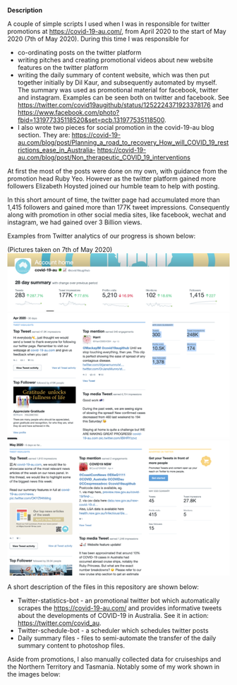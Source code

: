 
__Description__

A couple of simple scripts I used when I was in responsible for twitter promotions at https://covid-19-au.com/, from April 2020 to the start of May 2020 (7th of May 2020). During this time I was responsible for 

* co-ordinating posts on the twitter platform  
* writing pitches and creating promotional videos about new website features on the twitter platform
* writing the daily summary of content website, which was then put together initially by Dil Kaur, and subsequently automated by myself. The summary was used as promotional material for facebook, twitter and instagram. Examples can be seen both on twitter and facebook.  See https://twitter.com/covid19augithub/status/1252224371923378176 and https://www.facebook.com/photo?fbid=131977335118520&set=pcb.131977535118500. 
* I also wrote two pieces for social promotion in the covid-19-au blog section. They are: https://covid-19-au.com/blog/post/Planning_a_road_to_recovery_How_will_COVID_19_restrictions_ease_in_Australia- https://covid-19-au.com/blog/post/Non_therapeutic_COVID_19_interventions

At first the most of the posts were done on my own, with guidance from the promotion head Ruby Yeo. However as the twitter platform gained more followers Elizabeth Hoysted joined our humble team to help with posting. 

In this short amount of time, the twitter page had accumulated more than 1,415 followers and gained more than 177K tweet impressions. Consequently along with promotion in other social media sites, like facebook, wechat and instagram, we had gained over 3 Billion views. 

Examples from Twitter analytics of our progress is shown below: 

(Pictures taken on 7th of May 2020)
![](Images/twitter-home.png)
![](Images/twitter-april.png)
![](Images/twitter-may.png)

A short description of the files in this repository are shown below:

* Twitter-statistics-bot - an promotional twitter bot which automatically scrapes the https://covid-19-au.com/ and provides informative tweets about the developments of COVID-19 in Australia. See it in action: https://twitter.com/covid_au. 
* Twitter-schedule-bot - a scheduler which schedules twitter posts 
* Daily summary files - files to semi-automate the transfer of the daily summary content to photoshop files. 


Aside from promotions, I also manually collected data for cruiseships and the Northern Territory and Tasmania. Notably some of my work shown in the images below: 



